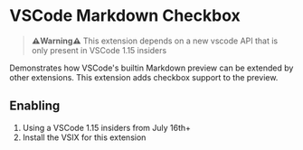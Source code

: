 # VSCode Markdown Checkbox

> **⚠️Warning⚠️** This extension depends on a new vscode API that is only present in VSCode 1.15 insiders

Demonstrates how VSCode's builtin Markdown preview can be extended by other extensions. This extension adds checkbox support to the preview.

## Enabling

1. Using a VSCode 1.15 insiders from July 16th+
1. Install the VSIX for this extension


